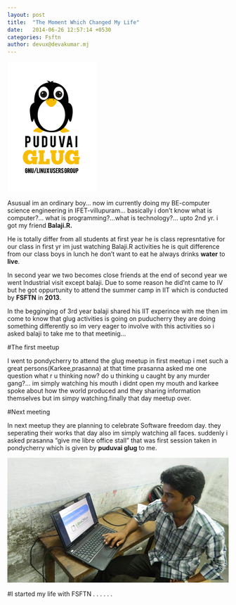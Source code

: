 ```yaml
---
layout: post
title:  "The Moment Which Changed My Life"
date:   2014-06-26 12:57:14 +0530
categories: Fsftn
author: devux@devakumar.mj
---
```


![](/images/puduvaiglug.png)

Asusual im an ordinary boy… now im currently doing my BE-computer science engineering in IFET-villupuram… basically i don’t know what is computer?… what is programming?…what is  technology?… upto 2nd yr. i got my friend
**Balaji.R.**

He is totally differ from all students at first year he is class represntative for our class in first yr im just watching Balaji.R activities he is quit difference from our class boys  in lunch he don’t want to eat he always drinks **water** to **live**.

In second year we two becomes close friends at the end of second year we went Industrial visit except balaji. Due to some reason he did’nt came to IV but he got oppurtunity to attend the summer camp in IIT which is conducted by **FSFTN** in **2013**.

In the begginging of 3rd year balaji shared his IIT experince  with me then im come to know that glug activities is going on puducherry they are doing something differently so im very eager to involve with this activities so i asked balaji to take me to that meetinig…

#The first meetup

I went to pondycherry to attend the glug meetup in first meetup i met such a great persons(Karkee,prasanna) at that time prasanna asked me one question what r u thinking now? do u thinking u caught by any murder gang?… im simply watching his mouth i didnt open my mouth and karkee spoke about how the world produced and they sharing information themselves but im simpy watching.finally that day meetup over.

#Next meeting

In next meetup they are planning to celebrate Software freedom day. they seperating their works that day also im simply watching all faces. suddenly i asked prasanna  “give me libre office stall”  that was first session taken in pondycherry which is given by **puduvai glug** to me.

![](/images/563100_436700986439479_205537381_n.jpg)

#I started my life with FSFTN . . . . . .